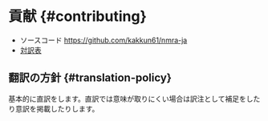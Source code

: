 # 貢献 {#contributing}

- ソースコード <https://github.com/kakkun61/nmra-ja>
- [対訳表](GLOSSARY.md)

## 翻訳の方針 {#translation-policy}

基本的に直訳をします。直訳では意味が取りにくい場合は訳注として補足をしたり意訳を掲載したりします。

